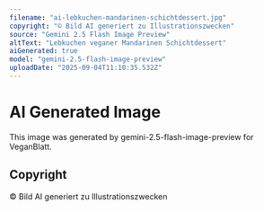 ```yaml
---
filename: "ai-lebkuchen-mandarinen-schichtdessert.jpg"
copyright: "© Bild AI generiert zu Illustrationszwecken"
source: "Gemini 2.5 Flash Image Preview"
altText: "Lebkuchen veganer Mandarinen Schichtdessert"
aiGenerated: true
model: "gemini-2.5-flash-image-preview"
uploadDate: "2025-09-04T11:10:35.532Z"
---
```


# AI Generated Image

This image was generated by gemini-2.5-flash-image-preview for VeganBlatt.

## Copyright
© Bild AI generiert zu Illustrationszwecken
